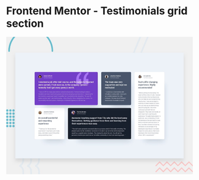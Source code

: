 # Frontend Mentor - Testimonials grid section

![Design preview for the Testimonials grid section coding challenge](./preview.jpg)

